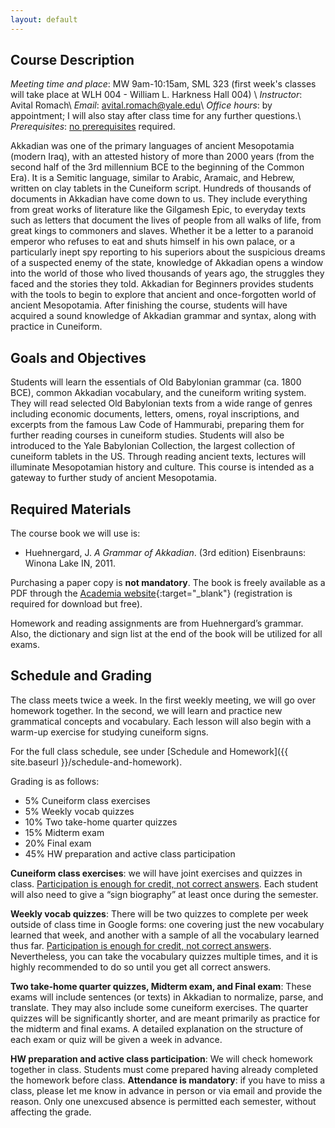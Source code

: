 ```yaml
---
layout: default
---
```


## Course Description

*Meeting time and place*: MW 9am-10:15am, SML 323 (first week's classes will take place at WLH 004 - William L. Harkness Hall 004) \\
*Instructor*: Avital Romach\\
*Email*: avital.romach@yale.edu\\
*Office hours*: by appointment; I will also stay after class time for any further questions.\\
*Prerequisites*: <u>no prerequisites</u> required.

Akkadian was one of the primary languages of ancient Mesopotamia (modern Iraq), with an attested history of more than 2000 years (from the second half of the 3rd millennium BCE to the beginning of the Common Era). It is a Semitic language, similar to Arabic, Aramaic, and Hebrew, written on clay tablets in the Cuneiform script. Hundreds of thousands of documents in Akkadian have come down to us. They include everything from great works of literature like the Gilgamesh Epic, to everyday texts such as letters that document the lives of people from all walks of life, from great kings to commoners and slaves. Whether it be a letter to a paranoid emperor who refuses to eat and shuts himself in his own palace, or a particularly inept spy reporting to his superiors about the suspicious dreams of a suspected enemy of the state, knowledge of Akkadian opens a window into the world of those who lived thousands of years ago, the struggles they faced and the stories they told. Akkadian for Beginners provides students with the tools to begin to explore that ancient and once-forgotten world of ancient Mesopotamia. After finishing the course, students will have acquired a sound knowledge of Akkadian grammar and syntax, along with practice in Cuneiform.

## Goals and Objectives

Students will learn the essentials of Old Babylonian grammar (ca. 1800 BCE), common Akkadian vocabulary, and the cuneiform writing system. They will read selected Old Babylonian texts from a wide range of genres including economic documents, letters, omens, royal inscriptions, and excerpts from the famous Law Code of Hammurabi, preparing them for further reading courses in cuneiform studies. Students will also be introduced to the Yale Babylonian Collection, the largest collection of cuneiform tablets in the US. Through reading ancient texts, lectures will illuminate Mesopotamian history and culture. This course is intended as a gateway to further study of ancient Mesopotamia.

## Required Materials

The course book we will use is:

- Huehnergard, J. *A Grammar of Akkadian*. (3rd edition) Eisenbrauns: Winona Lake IN, 2011.

Purchasing a paper copy is **not mandatory**. The book is freely available as a PDF through the [Academia website](https://www.academia.edu/234695/2011_A_Grammar_of_Akkadian_3rd_edition){:target="_blank"} (registration is required for download but free).

Homework and reading assignments are from Huehnergard’s grammar. Also, the dictionary and sign list at the end of the book will be utilized for all exams.


## Schedule and Grading

The class meets twice a week. In the first weekly meeting, we will go over homework together. In the second, we will learn and practice new grammatical concepts and vocabulary. Each lesson will also begin with a warm-up exercise for studying cuneiform signs.

For the full class schedule, see under [Schedule and Homework]({{ site.baseurl }}/schedule-and-homework).

Grading is as follows:

- 5% Cuneiform class exercises
- 5% Weekly vocab quizzes
- 10% Two take-home quarter quizzes
- 15% Midterm exam
- 20% Final exam
- 45% HW preparation and active class participation

**Cuneiform class exercises**: we will have joint exercises and quizzes in class. <u>Participation is enough for credit, not correct answers</u>. Each student will also need to give a “sign biography” at least once during the semester.

**Weekly vocab quizzes**: There will be two quizzes to complete per week outside of class time in Google forms: one covering just the new vocabulary learned that week, and another with a sample of all the vocabulary learned thus far. <u>Participation is enough for credit, not correct answers</u>. Nevertheless, you can take the vocabulary quizzes multiple times, and it is highly recommended to do so until you get all correct answers.

**Two take-home quarter quizzes, Midterm exam, and Final exam**: These exams will include sentences (or texts) in Akkadian to normalize, parse, and translate. They may also include some cuneiform exercises. The quarter quizzes will be significantly shorter, and are meant primarily as practice for the midterm and final exams. A detailed explanation on the structure of each exam or quiz will be given a week in advance.

**HW preparation and active class participation**: We will check homework together in class. Students must come prepared having already completed the homework before class. **Attendance is mandatory**: if you have to miss a class, please let me know in advance in person or via email and provide the reason. Only one unexcused absence is permitted each semester, without affecting the grade.
